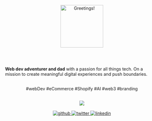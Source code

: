 <div align="center">
  <img src="https://rishavanand.github.io/static/images/greetings.gif" alt="Greetings!" height="140" />
  
  <br><br>
  
  <p align="left">
    <b>Web dev adventurer and dad</b> with a passion for all things tech. On a mission to create meaningful digital experiences and push boundaries. <br><br>
  <p align="center">#webDev #eCommerce #Shopify #AI #web3 #branding</p>
  </p>
</div>

<br>

<div align="center">
  <img src="https://spotify-github-profile.vercel.app/api/view?uid=11140693615&cover_image=true&theme=novatorem&background_color=121212&bar_color=53b14f&bar_color_cover=false" />
</div>

<br>

<div align="center">
  <a href="https://github.com/manukao" target="_blank">
    <img src="https://img.shields.io/badge/github-%2324292e.svg?&style=for-the-badge&logo=github&logoColor=white" alt="github" style="margin-bottom: 5px;" />
  </a>
  <a href="https://twitter.com/manukaokao" target="_blank">
    <img src="https://img.shields.io/badge/twitter-%2300acee.svg?&style=for-the-badge&logo=twitter&logoColor=white" alt="twitter" style="margin-bottom: 5px;" />
  </a>
  <a href="https://linkedin.com/in/manuel-kao-aa4923178/" target="_blank">
<img src=https://img.shields.io/badge/linkedin-%231E77B5.svg?&style=for-the-badge&logo=linkedin&logoColor=white alt=linkedin style="margin-bottom: 5px;" />
</a>
</div>
